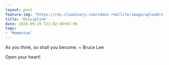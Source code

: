 ```yaml
---
layout: post
feature-img: "https://res.cloudinary.com/sdees-reallife/image/upload/v1555658919/sample_feature_img.png"
title: 'Discipline'
date: 2020-09-29 T22:02:48+07:00
tags:
- 'Momentum'
---
```

As you think, so shall you become. ~ Bruce Lee

<i class="fa fa-child" style="color:plum"></i>

Open your heart!
